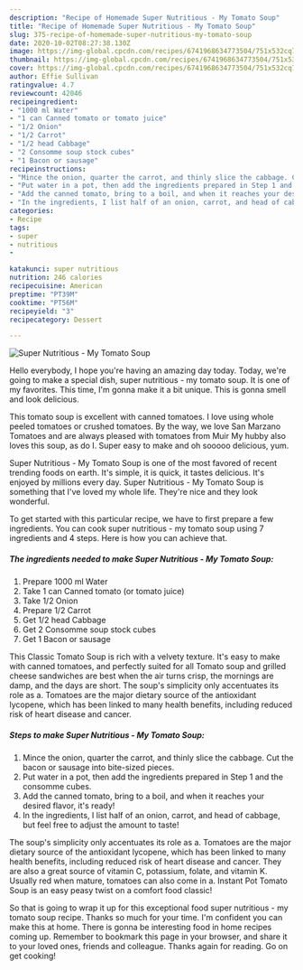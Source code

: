 ```yaml
---
description: "Recipe of Homemade Super Nutritious - My Tomato Soup"
title: "Recipe of Homemade Super Nutritious - My Tomato Soup"
slug: 375-recipe-of-homemade-super-nutritious-my-tomato-soup
date: 2020-10-02T08:27:38.130Z
image: https://img-global.cpcdn.com/recipes/6741968634773504/751x532cq70/super-nutritious-my-tomato-soup-recipe-main-photo.jpg
thumbnail: https://img-global.cpcdn.com/recipes/6741968634773504/751x532cq70/super-nutritious-my-tomato-soup-recipe-main-photo.jpg
cover: https://img-global.cpcdn.com/recipes/6741968634773504/751x532cq70/super-nutritious-my-tomato-soup-recipe-main-photo.jpg
author: Effie Sullivan
ratingvalue: 4.7
reviewcount: 42046
recipeingredient:
- "1000 ml Water"
- "1 can Canned tomato or tomato juice"
- "1/2 Onion"
- "1/2 Carrot"
- "1/2 head Cabbage"
- "2 Consomme soup stock cubes"
- "1 Bacon or sausage"
recipeinstructions:
- "Mince the onion, quarter the carrot, and thinly slice the cabbage. Cut the bacon or sausage into bite-sized pieces."
- "Put water in a pot, then add the ingredients prepared in Step 1 and the consomme cubes."
- "Add the canned tomato, bring to a boil, and when it reaches your desired flavor, it&#39;s ready!"
- "In the ingredients, I list half of an onion, carrot, and head of cabbage, but feel free to adjust the amount to taste!"
categories:
- Recipe
tags:
- super
- nutritious
- 

katakunci: super nutritious  
nutrition: 246 calories
recipecuisine: American
preptime: "PT39M"
cooktime: "PT56M"
recipeyield: "3"
recipecategory: Dessert

---
```



![Super Nutritious - My Tomato Soup](https://img-global.cpcdn.com/recipes/6741968634773504/751x532cq70/super-nutritious-my-tomato-soup-recipe-main-photo.jpg)

Hello everybody, I hope you're having an amazing day today. Today, we're going to make a special dish, super nutritious - my tomato soup. It is one of my favorites. This time, I'm gonna make it a bit unique. This is gonna smell and look delicious.

This tomato soup is excellent with canned tomatoes. I love using whole peeled tomatoes or crushed tomatoes. By the way, we love San Marzano Tomatoes and are always pleased with tomatoes from Muir My hubby also loves this soup, as do I. Super easy to make and oh sooooo delicious, yum.

Super Nutritious - My Tomato Soup is one of the most favored of recent trending foods on earth. It's simple, it is quick, it tastes delicious. It's enjoyed by millions every day. Super Nutritious - My Tomato Soup is something that I've loved my whole life. They're nice and they look wonderful.


To get started with this particular recipe, we have to first prepare a few ingredients. You can cook super nutritious - my tomato soup using 7 ingredients and 4 steps. Here is how you can achieve that.

<!--inarticleads1-->

##### The ingredients needed to make Super Nutritious - My Tomato Soup:

1. Prepare 1000 ml Water
1. Take 1 can Canned tomato (or tomato juice)
1. Take 1/2 Onion
1. Prepare 1/2 Carrot
1. Get 1/2 head Cabbage
1. Get 2 Consomme soup stock cubes
1. Get 1 Bacon or sausage


This Classic Tomato Soup is rich with a velvety texture. It&#39;s easy to make with canned tomatoes, and perfectly suited for all Tomato soup and grilled cheese sandwiches are best when the air turns crisp, the mornings are damp, and the days are short. The soup&#39;s simplicity only accentuates its role as a. Tomatoes are the major dietary source of the antioxidant lycopene, which has been linked to many health benefits, including reduced risk of heart disease and cancer. 

<!--inarticleads2-->

##### Steps to make Super Nutritious - My Tomato Soup:

1. Mince the onion, quarter the carrot, and thinly slice the cabbage. Cut the bacon or sausage into bite-sized pieces.
1. Put water in a pot, then add the ingredients prepared in Step 1 and the consomme cubes.
1. Add the canned tomato, bring to a boil, and when it reaches your desired flavor, it&#39;s ready!
1. In the ingredients, I list half of an onion, carrot, and head of cabbage, but feel free to adjust the amount to taste!


The soup&#39;s simplicity only accentuates its role as a. Tomatoes are the major dietary source of the antioxidant lycopene, which has been linked to many health benefits, including reduced risk of heart disease and cancer. They are also a great source of vitamin C, potassium, folate, and vitamin K. Usually red when mature, tomatoes can also come in a. Instant Pot Tomato Soup is an easy peasy twist on a comfort food classic! 

So that is going to wrap it up for this exceptional food super nutritious - my tomato soup recipe. Thanks so much for your time. I'm confident you can make this at home. There is gonna be interesting food in home recipes coming up. Remember to bookmark this page in your browser, and share it to your loved ones, friends and colleague. Thanks again for reading. Go on get cooking!
